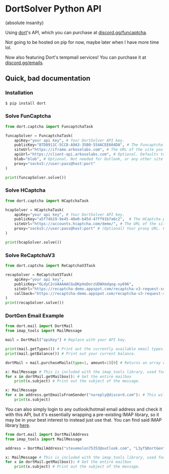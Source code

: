 # DortSolver Python API
(absolute insanity)

Using [dort](https://github.com/discord-trollering)'s API, which you can purchase at [discord.gg/funcaptcha](https://discord.gg/funcaptcha).

Not going to be hosted on pip for now, maybe later when I have more time lol.

Now also featuring Dort's tempmail services! You can purchase it at [discord.gg/emails](https://discord.gg/emails).

## Quick, bad documentation

### Installation
```sh
$ pip install dort
```

### Solve FunCaptcha
```python
from dort.captcha import FuncaptchaTask

funcapSolver = FuncaptchaTask(
    apiKey="your api key", # Your DortSolver API key.
    publicKey="B7D8911C-5CC8-A9A3-35B0-554ACEE604DA", # The Funcaptcha public key of the website you wish to solve on.
    siteUrl="https://iframe.arkoselabs.com", # The URL of the site you are wishing to solve on (e.g. https://iframe.arkoselabs.com for outlook)
    apiUrl="https://client-api.arkoselabs.com", # Optional. Defaults to https://client-api.arkoselabs.com/.
    blob="blob", # Optional. Not needed for Outlook, or any other site I've tried besides ROBLOX.
    proxy="socks5://user:pass@host:port"
)

print(funcapSolver.solve())
```

### Solve HCaptcha
```python
from dort.captcha import HCaptchaTask

hcapSolver = HCaptchaTask(
    apiKey="your api key", # Your DortSolver API key.
    publicKey="a5f74b19-9e45-40e0-b45d-47ff91b7a6c2",  # The HCaptcha public key of the website you wish to solve on.
    siteUrl="https://accounts.hcaptcha.com/demo/", # The URL of the site you are wishing to solve on 
    proxy="socks5://user:pass@host:port" # (Optional) Your proxy URL. Formatted as protocol://user:pass@host:port
)

print(hcapSolver.solve())
```

### Solve ReCaptchaV3
```python
from dort.captcha import ReCaptchaV3Task

recapSolver = ReCaptchaV3Task(
    apiKey="your api key",
    publicKey="6LdyC2cUAAAAACGuDKpXeDorzUDWXmdqeg-xy696", 
    siteUrl="https://recaptcha-demo.appspot.com/recaptcha-v3-request-scores.php",
    callback="https://recaptcha-demo.appspot.com/recaptcha-v3-request-scores.php?token="
)
print(recapSolver.solve())
```

### DortGen Email Example
```python
from dort.mail import DortMail
from imap_tools import MailMessage

mail = DortMail("apiKey") # Replace with your API key.

print(mail.getTypes()) # Print out the currently available email types.
print(mail.getBalance()) # Print out your current balance.

dortMail = mail.purchaseMails(type=1, amount=1)[0] # Returns an array of type DortMailAddress.

x: MailMessage # This is included with the imap_tools library, used for fetching emails.
for x in dortMail.getMailbox(): # Get the entire mailbox
    print(x.subject) # Print out the subject of the message.

x: MailMessage
for x in address.getEmailsFromSender("noreply@discord.com"): # This will do the same as above, but only show emails from a specific address.
    print(x.subject)
```

You can also simply login to any outlook/hotmail email address and check it with this API, but it's essentially wrapping a pre-existing IMAP library, so it may be in your best interest to instead just use that. You can find said IMAP library [here](https://pypi.org/project/imap-tools/).

```python
from dort.mail import DortMailAddress
from imap_tools import MailMessage

address = DortMailAddress("stevemolon75353@outlook.com", "L3yf$DortGen") # Login to account with email and password

x: MailMessage # This is included with the imap_tools library, used for fetching emails.
for x in dortMail.getMailbox(): # Get the entire mailbox
    print(x.subject) # Print out the subject of the message.
```